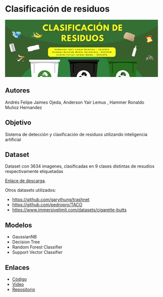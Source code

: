 # Clasificación de residuos

![Banner del Proyecto](/Banner.jpg) 

## **Autores**
Andrés Felipe Jaimes Ojeda, Anderson Yair Lemus , Hammer Ronaldo Muñoz Hernandez

## **Objetivo**
Sistema de detección y clasificación de residuos utilizando inteligencia artificial

## **Dataset**
Dataset con 3634 imagenes, clasificadas en 9 clases distintas de resudios respectivamente etiquetadas

[Enlace de descarga](https://drive.google.com/drive/folders/1NNipl4H2t2WYa7hBJTlAvNAJAOG0YFux?usp=drive_link).

Otros datasets utilizados:
- https://github.com/garythung/trashnet
- https://github.com/pedropro/TACO
- https://www.immersivelimit.com/datasets/cigarette-butts

## **Modelos**
- GaussianNB
- Decision Tree
- Random Forest Classifier
- Support Vector Classifier

## **Enlaces**
- [Código](https://colab.research.google.com/drive/1ef_FIghwPs7OAXwWwIUETVRuCg2SRnGS#scrollTo=cge2NBbo0iVk)
- [Video]()
- [Repositorio](https://github.com/NDruz/Clasificacion-de-resudios)

